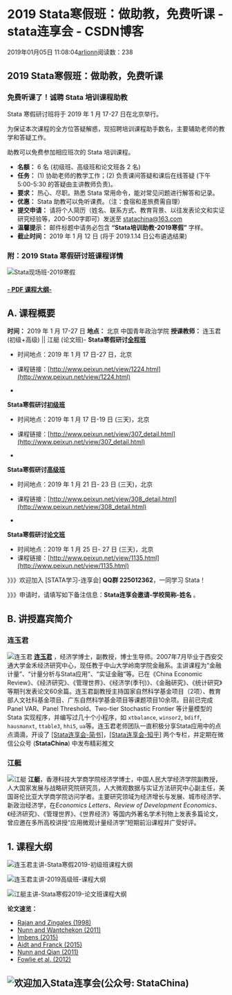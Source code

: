 # 2019 Stata寒假班：做助教，免费听课 - stata连享会 - CSDN博客





2019年01月05日 11:08:04[arlionn](https://me.csdn.net/arlionn)阅读数：238








## 2019 Stata寒假班：做助教，免费听课

> 
### 免费听课了！诚聘 Stata 培训课程助教


Stata 寒假研讨班将于 2019 年 1 月 17-27 日在北京举行。

为保证本次课程的全方位答疑解惑，现招聘培训课程助手数名，主要辅助老师的教学和答疑工作。

助教可以免费参加相应班次的 Stata 培训课程。
- **名额：** 6 名 (初级班、高级班和论文班各 2 名)
- **任务：**  (1) 协助老师的教学工作；(2) 负责课间答疑和课后在线答疑 (下午 5:00-5:30 的答疑由主讲教师负责)。
- **要求：** 热心、尽职。熟悉 Stata 常用命令，能对常见问题进行解答和记录。
- **优惠：** Stata 助教可以免听课费。（注：食宿和差旅费需自理）
- **提交申请：** 请将个人简历（姓名、联系方式、教育背景、以往发表论文和实证研究经验等，200-500字即可）发送至 [statachina@163.com](mailto:statachina@163.com)
- **温馨提示：** 邮件标题中请务必包含 **“Stata培训助教-2019寒假”** 字样。
- **截止时间：** 2019 年 1 月 12 日 (将于 2019.1.14 日公布遴选结果)







> 
### 附：2019 Stata 寒假研讨班课程详情


![Stata现场班-2019寒假](https://upload-images.jianshu.io/upload_images/7692714-454ae992d8dd0b2d.png?imageMogr2/auto-orient/strip%7CimageView2/2/w/1240)

> 


#### [- PDF 课程大纲-](https://gitee.com/arlionn/stata_training/raw/master/Done/%E8%BF%9E%E7%8E%89%E5%90%9B-%E6%B1%9F%E8%89%87_2019%E5%AF%92%E5%81%87_%E8%AF%BE%E7%A8%8B%E5%A4%A7%E7%BA%B2.pdf)




## A. 课程概要

> 
**时间：** 2019 年 1 月 17-27 日
**地点：** 北京 中国青年政治学院
**授课教师：** 连玉君 (初级+高级) || 江艇 (论文班)- 
**Stata寒假研讨[全程班](http://www.peixun.net/view/1224.html)**
- 时间地点：2019 年 1 月 17 日-27 日，北京
- 课程链接：[http://www.peixun.net/view/1224.html](http://www.peixun.net/view/1224.html)

- 
**Stata寒假研讨[初级班](http://www.peixun.net/view/308_detail.html)**
- 时间地点：2019 年 1 月 17 日-19 日 (三天)，北京
- 课程链接：[http://www.peixun.net/view/307_detail.html](http://www.peixun.net/view/307_detail.html)

- 
**Stata寒假研讨[高级班](http://www.peixun.net/view/308_detail.html)**
- 时间地点：2019 年 1 月 21 日- 23 日 (三天)，北京
- 课程链接：[http://www.peixun.net/view/308_detail.html](http://www.peixun.net/view/308_detail.html)

- 
**Stata寒假研讨[论文班](http://www.peixun.net/view/1135.html)**
- 时间地点：2019 年 1 月 25 日- 27 日 (三天)，北京
- 课程链接：[http://www.peixun.net/view/1135.html](http://www.peixun.net/view/1135.html)


> 


》》》欢迎加入 [STATA学习-连享会] **QQ群 225012362**，一同学习 Stata！

》》》申请时，请填写如下备注信息：**Stata连享会邀请-学校简称-姓名** 。





## B. 讲授嘉宾简介

### 连玉君

![连玉君](https://upload-images.jianshu.io/upload_images/7692714-22cda599d9d18579.jpg?imageMogr2/auto-orient/strip%7CimageView2/2/w/1240)
**[连玉君](http://lingnan.sysu.edu.cn/node/151)** ，经济学博士，副教授，博士生导师。2007年7月毕业于西安交通大学金禾经济研究中心，现任教于中山大学岭南学院金融系。主讲课程为“金融计量”、“计量分析与Stata应用”、“实证金融”等。已在《China Economic Review》、《经济研究》、《管理世界》、《经济学(季刊)》、《金融研究》、《统计研究》等期刊发表论文60余篇。连玉君副教授主持国家自然科学基金项目（2项）、教育部人文社科基金项目、广东自然科学基金项目等课题项目10余项。目前已完成 Panel VAR、Panel Threshold、Two-tier Stochastic Frontier 等计量模型的 Stata 实现程序，并编写过几十个小程序，如 `xtbalance`, `winsor2`, `bdiff`, `hausmanxt`, `ttable3`, `hhi5`, `ua`等。连玉君老师团队一直积极分享Stata应用中的点点滴滴，开设了 [[Stata连享会-简书]](https://www.jianshu.com/u/69a30474ef33)，[[Stata连享会-知乎]](https://www.zhihu.com/people/arlionn) 两个专栏，并定期在微信公众号 (**StataChina**) 中发布精彩推文
### 江艇

![江艇](https://upload-images.jianshu.io/upload_images/7692714-97356ba490e22161.png?imageMogr2/auto-orient/strip%7CimageView2/2/w/1240)
**江艇**，香港科技大学商学院经济学博士，中国人民大学经济学院副教授，人大国家发展与战略研究院研究员，人大微观数据与实证方法研究中心副主任，美国哥伦比亚大学商学院访问学者。主要研究领域为经济增长与发展、城市经济学、新政治经济学，在*Economics Letters*、*Review of Development Economics*、《经济研究》、《管理世界》、《世界经济》等国内外著名学术刊物上发表多篇论文，曾应邀在多所高校讲授“应用微观计量经济学”短期前沿课程并广受好评。



## 1. 课程大纲

![连玉君主讲-Stata寒假2019-初级班课程大纲](https://upload-images.jianshu.io/upload_images/7692714-563ba6352ec448e9.png?imageMogr2/auto-orient/strip%7CimageView2/2/w/1240)




![连玉君主讲-2019高级班-课程大纲](https://upload-images.jianshu.io/upload_images/7692714-d2a2607053211de2.png?imageMogr2/auto-orient/strip%7CimageView2/2/w/1240)




![江艇主讲-Stata寒假2019-论文班课程大纲](https://upload-images.jianshu.io/upload_images/7692714-197ff73ebccd6f50.png?imageMogr2/auto-orient/strip%7CimageView2/2/w/1240)

**论文速览：**
- [Rajan and Zingales (1998)](https://gitee.com/arlionn/stata_training/raw/master/PDF/Rajan_Zingales_1998_AER.pdf)
- [Nunn and Wantchekon (2011)](https://gitee.com/arlionn/stata_training/raw/master/PDF/Nunn_Wantchekon_2011_AER.pdf)
- [Imbens (2015)](https://gitee.com/arlionn/stata_training/raw/master/PDF/Imbens_2015_JHR.pdf)
- [Aidt and Franck (2015)](https://gitee.com/arlionn/stata_training/raw/master/PDF/Aidt_-2015-Econometrica.pdf)
- [Nunn and Qian (2011)](https://gitee.com/arlionn/stata_training/raw/master/PDF/Nunn_2011_QJE.pdf)
- [Fowlie et al. (2012)](https://gitee.com/arlionn/stata_training/raw/master/PDF/Fowlie_2012_AER.pdf)

## ![欢迎加入Stata连享会(公众号: StataChina)](http://upload-images.jianshu.io/upload_images/7692714-f52f119d49de6551.jpg?imageMogr2/auto-orient/strip%7CimageView2/2/w/1240)









